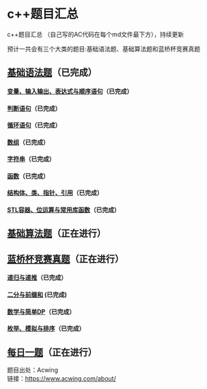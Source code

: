 # c++题目汇总 

c++题目汇总 （自己写的AC代码在每个md文件最下方），持续更新  
  
预计一共会有三个大类的题目:基础语法题、基础算法题和蓝桥杯竞赛真题

## [基础语法题](https://github.com/Evanwu1125/C-Acwinng-/tree/main/c%2B%2B%E8%AF%AD%E6%B3%95%E5%9F%BA%E7%A1%80)（已完成）
#### [变量、输入输出、表达式与顺序语句](https://github.com/Evanwu1125/classic-problems-about-C-plus-plus/tree/main/c%2B%2B%E8%AF%AD%E6%B3%95%E5%9F%BA%E7%A1%80/%E5%8F%98%E9%87%8F%E3%80%81%E8%BE%93%E5%85%A5%E8%BE%93%E5%87%BA%E3%80%81%E8%A1%A8%E8%BE%BE%E5%BC%8F%E4%B8%8E%E9%A1%BA%E5%BA%8F%E8%AF%AD%E5%8F%A5)（已完成）
#### [判断语句](https://github.com/Evanwu1125/classic-problems-about-C-plus-plus/tree/main/c%2B%2B%E8%AF%AD%E6%B3%95%E5%9F%BA%E7%A1%80/%E5%88%A4%E8%AF%BB%E8%AF%AD%E5%8F%A5)（已完成）
#### [循环语句](https://github.com/Evanwu1125/classic-problems-about-C-plus-plus/tree/main/c%2B%2B%E8%AF%AD%E6%B3%95%E5%9F%BA%E7%A1%80/%E5%BE%AA%E7%8E%AF%E8%AF%AD%E5%8F%A5)（已完成）
#### [数组](https://github.com/Evanwu1125/C-Acwinng-/tree/main/c%2B%2B%E8%AF%AD%E6%B3%95%E5%9F%BA%E7%A1%80/%E6%95%B0%E7%BB%84)（已完成）   
#### [字符串](https://github.com/Evanwu1125/C-Acwinng-/tree/main/c%2B%2B%E8%AF%AD%E6%B3%95%E5%9F%BA%E7%A1%80/%E5%AD%97%E7%AC%A6%E4%B8%B2)（已完成）
#### [函数](https://github.com/Evanwu1125/classic-problems-about-C-plus-plus/tree/main/c%2B%2B%E8%AF%AD%E6%B3%95%E5%9F%BA%E7%A1%80/%E5%87%BD%E6%95%B0)（已完成）
#### [结构体、类、指针、引用](https://github.com/Evanwu1125/classic-problems-about-C-plus-plus/tree/main/c++%E8%AF%AD%E6%B3%95%E5%9F%BA%E7%A1%80/%E7%BB%93%E6%9E%84%E4%BD%93%E3%80%81%E7%B1%BB%E3%80%81%E6%8C%87%E9%92%88%E3%80%81%E5%BC%95%E7%94%A8)（已完成）
#### [STL容器、位运算与常用库函数](https://github.com/Evanwu1125/classic-problems-about-C-plus-plus/tree/main/c%2B%2B%E8%AF%AD%E6%B3%95%E5%9F%BA%E7%A1%80/STL%E5%AE%B9%E5%99%A8%E3%80%81%E4%BD%8D%E8%BF%90%E7%AE%97%E4%B8%8E%E5%B8%B8%E7%94%A8%E5%BA%93%E5%87%BD%E6%95%B0)（已完成）
## [基础算法题](https://github.com/Evanwu1125/classic-problems-about-C-plus-plus/tree/main/%E5%9F%BA%E7%A1%80%E7%AE%97%E6%B3%95%E9%A2%98)（正在进行）
## [蓝桥杯竞赛真题](https://github.com/Evanwu1125/classic-problems-about-C-plus-plus/tree/main/%E8%93%9D%E6%A1%A5%E6%9D%AFc%2B%2BA%20B%E7%BB%84)（正在进行）
#### [递归与递推](https://github.com/Evanwu1125/classic-problems-about-C-plus-plus/tree/main/%E8%93%9D%E6%A1%A5%E6%9D%AFc%2B%2BA%20B%E7%BB%84/%E7%AC%AC%E4%B8%80%E8%AE%B2%20%E9%80%92%E5%BD%92%E4%B8%8E%E9%80%92%E6%8E%A8)（已完成）
#### [二分与前缀和](https://github.com/Evanwu1125/classic-problems-about-C-plus-plus/tree/main/%E8%93%9D%E6%A1%A5%E6%9D%AFc%2B%2BA%20B%E7%BB%84/%E7%AC%AC%E4%BA%8C%E8%AE%B2%20%E4%BA%8C%E5%88%86%E4%B8%8E%E5%89%8D%E7%BC%80) (已完成)
#### [数学与简单DP](https://github.com/Evanwu1125/classic-problems-about-C-plus-plus/tree/main/%E8%93%9D%E6%A1%A5%E6%9D%AFc%2B%2BA%20B%E7%BB%84/%E7%AC%AC%E4%B8%89%E8%AE%B2%20%E6%95%B0%E5%AD%A6%E4%B8%8E%E7%AE%80%E5%8D%95DP)（已完成）
#### [枚举、模拟与排序](https://github.com/Evanwu1125/classic-problems-about-C-plus-plus/tree/main/%E8%93%9D%E6%A1%A5%E6%9D%AFc%2B%2BA%20B%E7%BB%84/%E7%AC%AC%E5%9B%9B%E8%AE%B2%20%E6%9E%9A%E4%B8%BE%E3%80%81%E6%A8%A1%E6%8B%9F%E4%B8%8E%E6%8E%92%E5%BA%8F)（已完成）
## [每日一题](https://github.com/Evanwu1125/classic-problems-about-C-plus-plus/tree/main/%E6%AF%8F%E6%97%A5%E4%B8%80%E9%A2%98)（正在进行）

题目出处：Acwing  
链接：https://www.acwing.com/about/
